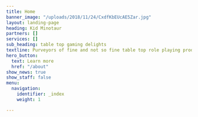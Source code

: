 ```yaml
---
title: Home
banner_image: "/uploads/2018/11/24/CxdfKbEUcAE5Zar.jpg"
layout: landing-page
heading: Kid Minotaur
partners: []
services: []
sub_heading: table top gaming delights
textline: Purveyors of fine and not so fine table top role playing products.
hero_button:
  text: Learn more
  href: "/about"
show_news: true
show_staff: false
menu:
  navigation:
    identifier: _index
    weight: 1

---
```

